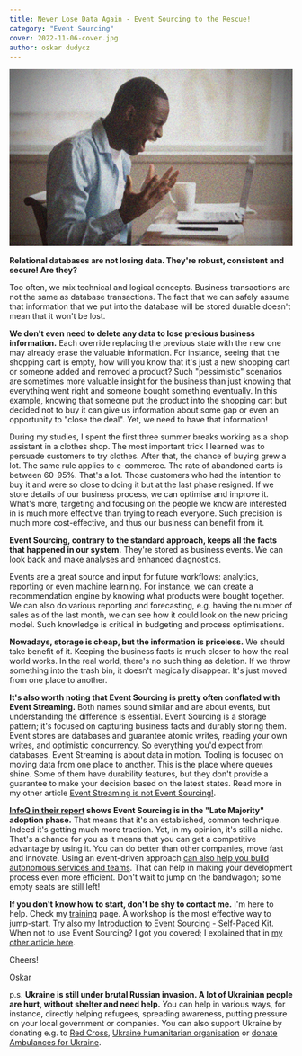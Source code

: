 ```yaml
---
title: Never Lose Data Again - Event Sourcing to the Rescue!
category: "Event Sourcing"
cover: 2022-11-06-cover.jpg
author: oskar dudycz
---
```


![cover](2022-11-06-cover.jpg)

**Relational databases are not losing data. They're robust, consistent and secure! Are they?**

Too often, we mix technical and logical concepts. Business transactions are not the same as database transactions. The fact that we can safely assume that information that we put into the database will be stored durable doesn't mean that it won't be lost.

**We don't even need to delete any data to lose precious business information.** Each override replacing the previous state with the new one may already erase the valuable information. For instance, seeing that the shopping cart is empty, how will you know that it's just a new shopping cart or someone added and removed a product? Such "pessimistic" scenarios are sometimes more valuable insight for the business than just knowing that everything went right and someone bought something eventually. In this example, knowing that someone put the product into the shopping cart but decided not to buy it can give us information about some gap or even an opportunity to "close the deal". Yet, we need to have that information!

During my studies, I spent the first three summer breaks working as a shop assistant in a clothes shop. The most important trick I learned was to persuade customers to try clothes. After that, the chance of buying grew a lot. The same rule applies to e-commerce. The rate of abandoned carts is between 60-95%. That's a lot. Those customers who had the intention to buy it and were so close to doing it but at the last phase resigned. If we store details of our business process, we can optimise and improve it. What's more, targeting and focusing on the people we know are interested in is much more effective than trying to reach everyone. Such precision is much more cost-effective, and thus our business can benefit from it.

**Event Sourcing, contrary to the standard approach, keeps all the facts that happened in our system.** They're stored as business events. We can look back and make analyses and enhanced diagnostics. 

Events are a great source and input for future workflows: analytics, reporting or even machine learning. For instance, we can create a recommendation engine by knowing what products were bought together. We can also do various reporting and forecasting, e.g. having the number of sales as of the last month, we can see how it could look on the new pricing model. Such knowledge is critical in budgeting and process optimisations.

**Nowadays, storage is cheap, but the information is priceless.** We should take benefit of it. Keeping the business facts is much closer to how the real world works. In the real world, there's no such thing as deletion. If we throw something into the trash bin, it doesn't magically disappear. It's just moved from one place to another.

**It's also worth noting that Event Sourcing is pretty often conflated with Event Streaming.** Both names sound similar and are about events, but understanding the difference is essential. Event Sourcing is a storage pattern; it's focused on capturing business facts and durably storing them. Event stores are databases and guarantee atomic writes, reading your own writes, and optimistic concurrency. So everything you'd expect from databases. Event Streaming is about data in motion. Tooling is focused on moving data from one place to another. This is the place where queues shine. Some of them have durability features, but they don't provide a guarantee to make your decision based on the latest states. Read more in my other article [Event Streaming is not Event Sourcing!](/en/event_streaming_is_not_event_sourcing/).

**[InfoQ in their report](https://www.infoq.com/articles/architecture-trends-2022/) shows Event Sourcing is in the "Late Majority" adoption phase.** That means that it's an established, common technique. Indeed it's getting much more traction. Yet, in my opinion, it's still a niche. That's a chance for you as it means that you can get a competitive advantage by using it. You can do better than other companies, move fast and innovate.  Using an event-driven approach [can also help you build autonomous services and teams](/en/how_using_events_help_in_teams_autonomy/). That can help in making your development process even more efficient. Don't wait to jump on the bandwagon; some empty seats are still left!

**If you don't know how to start, don't be shy to contact me.** I'm here to help. Check my [training](/en/training/) page. A workshop is the most effective way to jump-start. Try also my [Introduction to Event Sourcing - Self-Paced Kit](/en/introduction_to_event_sourcing/). When not to use Event Sourcing? I got you covered; I explained that in [my other article here](/en/when_not_to_use_event_sourcing/).

Cheers!

Oskar

p.s. **Ukraine is still under brutal Russian invasion. A lot of Ukrainian people are hurt, without shelter and need help.** You can help in various ways, for instance, directly helping refugees, spreading awareness, putting pressure on your local government or companies. You can also support Ukraine by donating e.g. to [Red Cross](https://www.icrc.org/en/donate/ukraine), [Ukraine humanitarian organisation](https://savelife.in.ua/en/donate/) or [donate Ambulances for Ukraine](https://www.gofundme.com/f/help-to-save-the-lives-of-civilians-in-a-war-zone).
